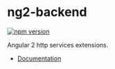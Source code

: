 # ng2-backend

[![npm version](https://badge.fury.io/js/ng2-backend.svg)](https://badge.fury.io/js/ng2-backend)

Angular 2 http services extensions.

* [Documentation](https://s-m-i-t-a.github.io/ng2-backend)
